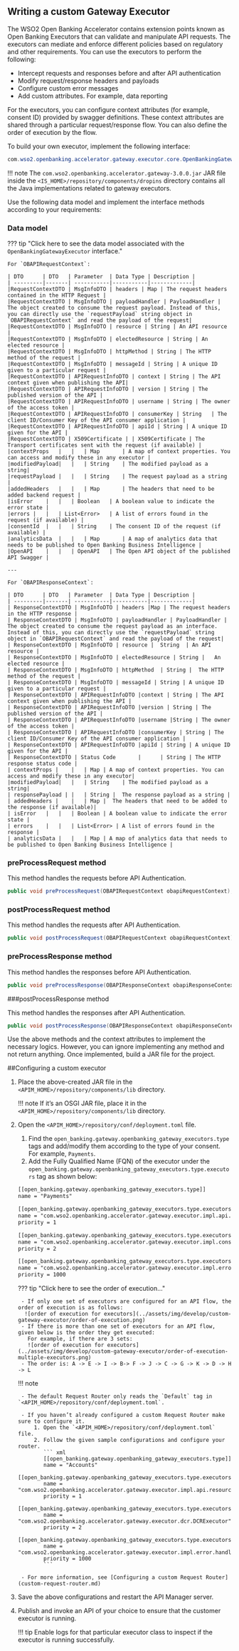 ## Writing a custom Gateway Executor

The WSO2 Open Banking Accelerator contains extension points known as Open Banking Executors that can validate and 
manipulate API requests. The executors can mediate and enforce different policies based on regulatory and other 
requirements. You can use the executors to perform the following: 

- Intercept requests and responses before and after API authentication 
- Modify request/response headers and payloads
- Configure custom error messages
- Add custom attributes. For example, data reporting  

For the executors, you can configure context attributes (for example, consent ID) provided by swagger definitions. 
These context attributes are shared through a particular request/response flow. You can also define the order of 
execution by the flow. 

To build your own executor, implement the following interface:

``` java
com.wso2.openbanking.accelerator.gateway.executor.core.OpenBankingGatewayExecutor
```

!!! note
    The `com.wso2.openbanking.accelerator.gateway-3.0.0.jar` JAR file inside the 
    `<IS_HOME>/repository/components/dropins` directory contains all the Java implementations related to gateway 
    executors.

Use the following data model and implement the interface methods according to your requirements:

### Data model 

??? tip "Click here to see the data model associated with the `OpenBankingGatewayExecutor` interface."
    
    For `OBAPIRequestContext`:
            
    | DTO      | DTO   | Parameter  | Data Type | Description |
    | ---------|-------| -----------|-----------|-------------|
    |RequestContextDTO | MsgInfoDTO | headers | Map | The request headers contained in the HTTP Request |
    |RequestContextDTO | MsgInfoDTO | payloadHandler | PayloadHandler | The object created to consume the request payload. Instead of this, you can directly use the `requestPayload` string object in `OBAPIRequestContext` and read the payload of the request|
    |RequestContextDTO | MsgInfoDTO | resource | String | An API resource |
    |RequestContextDTO | MsgInfoDTO | electedResource | String | An elected resource |
    |RequestContextDTO | MsgInfoDTO | httpMethod | String | The HTTP method of the request |
    |RequestContextDTO | MsgInfoDTO | messageId | String | A unique ID given to a particular request |
    |RequestContextDTO | APIRequestInfoDTO | context | String | The API context given when publishing the API|
    |RequestContextDTO | APIRequestInfoDTO | version | String | The published version of the API |
    |RequestContextDTO | APIRequestInfoDTO | username | String | The owner of the access token |
    |RequestContextDTO | APIRequestInfoDTO | consumerKey | String	| The client ID/Consumer Key of the API consumer application |
    |RequestContextDTO | APIRequestInfoDTO | apiId | String | A unique ID given for the API |
    |RequestContextDTO | X509Certificate | | X509Certificate | The Transport certificates sent with the request (if available) |
    |contextProps	|	|	| Map		| A map of context properties. You can access and modify these in any executor |
    |modifiedPayload|   |   | String    | The modified payload as a string|
    |requestPayload |	|	| String	| The request payload as a string |
    |addedHeaders	|	| 	| Map		| The headers that need to be added backend request |
    |isError	|	| 	| Boolean	| A boolean value to indicate the error state |
    |errors	|	| 	| List<Error>	| A list of errors found in the request (if available) |
    |consentId	|	| 	| String	| The consent ID of the request (if available) |
    |analyticsData	|	| 	| Map		| A map of analytics data that needs to be published to Open Banking Business Intelligence |
    |OpenAPI	|	|	| OpenAPI	| The Open API object of the published API Swagger |
    
    ---
    
    For `OBAPIResponseContext`:
            
    | DTO      | DTO   | Parameter  | Data Type | Description |
    | ---------|-------| -----------|-----------|-------------|
    | ResponseContextDTO | MsgInfoDTO | headers |Map | The request headers in the HTTP response |
    | ResponseContextDTO | MsgInfoDTO | payloadHandler | PayloadHandler | The object created to consume the request payload as an interface. Instead of this, you can directly use the `requestPayload` string object in `OBAPIRequestContext` and read the payload of the request|
    | ResponseContextDTO | MsgInfoDTO | resource |	String	| An API resource |
    | ResponseContextDTO | MsgInfoDTO | electedResource | String |	 An elected resource |
    | ResponseContextDTO | MsgInfoDTO | httpMethod	| String |  The HTTP method of the request |
    | ResponseContextDTO | MsgInfoDTO | messageId | String | A unique ID given to a particular request |
    | ResponseContextDTO | APIRequestInfoDTO |context | String | The API context given when publishing the API |
    | ResponseContextDTO | APIRequestInfoDTO |version | String | The published version of the API |
    | ResponseContextDTO | APIRequestInfoDTO |username |String | The owner of the access token |
    | ResponseContextDTO | APIRequestInfoDTO |consumerKey | String | The client ID/Consumer Key of the API consumer application |
    | ResponseContextDTO | APIRequestInfoDTO |apiId | String | A unique ID given for the API |
    | ResponseContextDTO | Status Code       |      | String | The HTTP response status code | 
    | contextProps |	|	| Map | A map of context properties. You can access and modify these in any executor|
    |modifiedPayload|   |   | String    | The modified payload as a string|
    | responsePayload |	|	| String |  The response payload as a string |
    | addedHeaders |	|	| Map |  The headers that need to be added to the response (if available)|
    | isError 	|	|	| Boolean | A boolean value to indicate the error state |
    | errors  	|	|	| List<Error> | A list of errors found in the response |
    | analyticsData |	|	| Map | A map of analytics data that needs to be published to Open Banking Business Intelligence |
   
### preProcessRequest method

This method handles the requests before API Authentication.

``` java
public void preProcessRequest(OBAPIRequestContext obapiRequestContext);
```

### postProcessRequest method

This method handles the requests after API Authentication.

``` java
public void postProcessRequest(OBAPIRequestContext obapiRequestContext);
```

### preProcessResponse method

This method handles the responses before API Authentication.

``` java
public void preProcessResponse(OBAPIResponseContext obapiResponseContext);
```

###postProcessResponse method

This method handles the responses after API Authentication.

``` java
public void postProcessResponse(OBAPIResponseContext obapiResponseContext);
```

Use the above methods and the context attributes to implement the necessary logics. However, you can ignore 
implementing any method and not return anything. Once implemented, build a JAR file for the project. 

##Configuring a custom executor

1. Place the above-created JAR file in the `<APIM_HOME>/repository/components/lib` directory. 

    !!! note
        If it’s an OSGI JAR file, place it in the `<APIM_HOME>/repository/components/lib` directory.

2. Open the `<APIM_HOME>/repository/conf/deployment.toml` file.

    1. Find the `open_banking.gateway.openbanking_gateway_executors.type` tags and add/modify them according to the 
       type of your consent. For example, `Payments`.
    2. Add the Fully Qualified Name (FQN) of the executor under the 
    `open_banking.gateway.openbanking_gateway_executors.type.executors` tag as shown below:
    
    ``` xml
    [[open_banking.gateway.openbanking_gateway_executors.type]]
    name = "Payments"
   
    [[open_banking.gateway.openbanking_gateway_executors.type.executors]]
    name = "com.wso2.openbanking.accelerator.gateway.executor.impl.api.resource.access.validation.APIResourceAccessValidationExecutor"
    priority = 1
   
    [[open_banking.gateway.openbanking_gateway_executors.type.executors]]
    name = "com.wso2.openbanking.accelerator.gateway.executor.impl.consent.ConsentEnforcementExecutor"
    priority = 2
   
    [[open_banking.gateway.openbanking_gateway_executors.type.executors]]
    name = "com.wso2.openbanking.accelerator.gateway.executor.impl.error.handler.OBDefaultErrorHandler"
    priority = 1000
    ```

    ??? tip "Click here to see the order of execution..."
        
        - If only one set of executors are configured for an API flow, the order of execution is as follows:
         ![order of execution for executors](../assets/img/develop/custom-gateway-executor/order-of-execution.png)
        - If there is more than one set of executors for an API flow, given below is the order they get executed: 
          For example, if there are 3 sets:
          ![order of execution for executors](../assets/img/develop/custom-gateway-executor/order-of-execution-multiple-executors.png)
        - The order is: A -> E -> I -> B-> F -> J -> C -> G -> K -> D -> H -> L
    
    !!! note
    
        - The default Request Router only reads the `Default` tag in `<APIM_HOME>/repository/conf/deployment.toml`. 
        
        - If you haven’t already configured a custom Request Router make sure to configure it. 
            1. Open the `<APIM_HOME>/repository/conf/deployment.toml` file.
            2. Follow the given sample configurations and configure your router. 
               ``` xml
               [[open_banking.gateway.openbanking_gateway_executors.type]]
               name = "Accounts"
               [[open_banking.gateway.openbanking_gateway_executors.type.executors]]
               name = "com.wso2.openbanking.accelerator.gateway.executor.impl.api.resource.access.validation.APIResourceAccessValidationExecutor"
               priority = 1
               [[open_banking.gateway.openbanking_gateway_executors.type.executors]]
               name = "com.wso2.openbanking.accelerator.gateway.executor.dcr.DCRExecutor"
               priority = 2
               [[open_banking.gateway.openbanking_gateway_executors.type.executors]]
               name = "com.wso2.openbanking.accelerator.gateway.executor.impl.error.handler.OBDefaultErrorHandler"
               priority = 1000
               ```
           
        - For more information, see [Configuring a custom Request Router](custom-request-router.md) 
        
3. Save the above configurations and restart the API Manager server. 

4. Publish and invoke an API of your choice to ensure that the customer executor is running.

    !!! tip 
        Enable logs for that particular executor class to inspect if the executor is running successfully. 